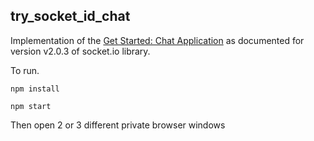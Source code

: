 
## try_socket_id_chat

Implementation of the [Get Started: Chat Application](https://socket.io/get-started/chat/) as documented for version v2.0.3 of socket.io library.


To run.
```
npm install

npm start
```

Then open 2 or 3 different private browser windows

 





